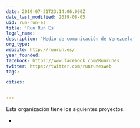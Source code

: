 ```yaml
---
date: 2019-07-21T23:14:06.000Z
date_last_modified: 2019-08-05
uid: run-run-es
title: 'Run Run Es'
legal_name: 
description: 'Medio de comunicación de Venezuela'
org_type: 
website: http://runrun.es/
year_founded: 
facebook: https://www.facebook.com/Runrunes
twitter: https://twitter.com/runrunesweb
tags:

cities: 


---
```


Esta organización tiene los siguientes proyectos:

- [](/proyectos/monitor-victimas)
